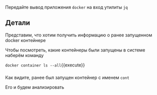 Передайте вывод приложения `docker` на вход утилиты `jq`

## Детали

Представим, что хотим получить информацию о ранее запущенном docker контейнере

Чтобы посмотреть, какие контейнеры были запущены в системе наберём команду

`docker container ls --all`{{execute}}

###

Как видите, ранее был запущен контейнер с именем `cont`

Его и будем анализировать
